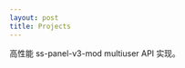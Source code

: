 ```yaml
---
layout: post
title: Projects
---
```


<div class="github-card" data-github="CloudHammer/Seeds" data-width="400" data-height="" data-theme="default"></div>
<script src="//cdn.jsdelivr.net/github-cards/latest/widget.js"></script>

高性能 ss-panel-v3-mod multiuser API 实现。
